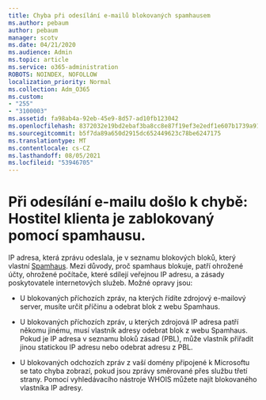 ```yaml
---
title: Chyba při odesílání e-mailů blokovaných spamhausem
ms.author: pebaum
author: pebaum
manager: scotv
ms.date: 04/21/2020
ms.audience: Admin
ms.topic: article
ms.service: o365-administration
ROBOTS: NOINDEX, NOFOLLOW
localization_priority: Normal
ms.collection: Adm_O365
ms.custom:
- "255"
- "3100003"
ms.assetid: fa98ab4a-92eb-45e9-8d57-ad10fb123042
ms.openlocfilehash: 8372032e19bd2ebaf3ba8cc8e87f19ef3e2edf1e607b1739a919f6dcc443cd97
ms.sourcegitcommit: b5f7da89a650d2915dc652449623c78be6247175
ms.translationtype: MT
ms.contentlocale: cs-CZ
ms.lasthandoff: 08/05/2021
ms.locfileid: "53946705"
---
```

# <a name="error-sending-email-client-host-blocked-using-spamhaus"></a>Při odesílání e-mailu došlo k chybě: Hostitel klienta je zablokovaný pomocí spamhausu.

IP adresa, která zprávu odeslala, je v seznamu blokových bloků, který vlastní [Spamhaus](https://go.microsoft.com/fwlink/p/?linkid=123245). Mezi důvody, proč spamhaus blokuje, patří ohrožené účty, ohrožené počítače, které sdílejí veřejnou IP adresu, a zásady poskytovatele internetových služeb. Možné opravy jsou:
  
- U blokovaných příchozích zpráv, na kterých řídíte zdrojový e-mailový server, musíte určit příčinu a odebrat blok z webu Spamhaus.

- U blokovaných příchozích zpráv, u kterých zdrojová IP adresa patří někomu jinému, musí vlastník adresy odebrat blok z webu Spamhaus. Pokud je IP adresa v seznamu bloků zásad (PBL), může vlastník přiřadit jinou statickou IP adresu nebo odebrat adresu z PBL.

- U blokovaných odchozích zpráv z vaší domény připojené k Microsoftu se tato chyba zobrazí, pokud jsou zprávy směrované přes službu třetí strany. Pomocí vyhledávacího nástroje WHOIS můžete najít blokovaného vlastníka IP adresy.
